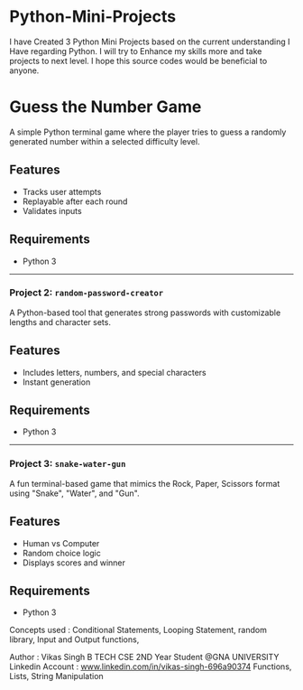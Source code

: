 # Python-Mini-Projects
I have Created 3 Python Mini Projects based on the current understanding I Have regarding Python. I will try to Enhance my skills more and take projects to next level. I hope this source codes would be beneficial to anyone.

#  Guess the Number Game

A simple Python terminal game where the player tries to guess a randomly generated number within a selected difficulty level.

##  Features
- Tracks user attempts
- Replayable after each round
- Validates inputs

## Requirements
- Python 3


---

### Project 2: `random-password-creator`



A Python-based tool that generates strong passwords with customizable lengths and character sets.

##  Features
- Includes letters, numbers, and special characters
- Instant generation

## Requirements
- Python 3


---

### Project 3: `snake-water-gun`



A fun terminal-based game that mimics the Rock, Paper, Scissors format using "Snake", "Water", and "Gun".

##  Features
- Human vs Computer
- Random choice logic
- Displays scores and winner

##  Requirements
- Python 3

Concepts used :
Conditional Statements,
Looping Statement,
random library,
Input and Output functions,

Author : Vikas Singh B TECH CSE 2ND Year Student @GNA UNIVERSITY 
Linkedin Account : www.linkedin.com/in/vikas-singh-696a90374
Functions,
Lists,
String Manipulation
